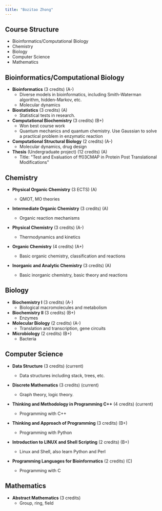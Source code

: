 ```yaml
---
title: "Bozitao Zhong"
---
```


## Course Structure

- Bioinformatics/Computational Biology
- Chemistry
- Biology
- Computer Science
- Mathematics

## Bioinformatics/Computational Biology

- **Bioinformatics** (3 credits) (A-)
  - Diverse models in bioinformatics, including Smith-Waterman algorithm, hidden-Markov, etc.
  - Molecular dynamics
- **Biostatistics** (3 credits) (A)
  - Statistical tests in research.
- **Computational Biochemistry** (3 credits) (B+)
  - Won best course work
  - Quantum mechanics and quantum chemistry. Use Gaussian to solve a practical problem in enzymatic reaction
- **Computational Structural Biology** (2 credits) (A-)
  - Molecular dynamics, drug design
- **Thesis** (Undergraduate project) (12 credits) (A)
  - Title: "Test and Evaluation of ff03CMAP in Protein Post Translational Modifications"

## Chemistry

- **Physical Organic Chemistry** (3 ECTS) (A)
  - QMOT, MO theories
- **Intermediate Organic Chemistry** (3 credits) (A)
  - Organic reaction mechanisms
- **Physical Chemistry** (3 credits) (A-)
  - Thermodynamics and kinetics

- **Organic Chemistry** (4 credits) (A+)
  - Basic organic chemistry, classification and reactions
- **Inorganic and Analytic Chemistry** (3 credits) (A)
  - Basic inorganic chemistry, basic theory and reactions

## Biology

- **Biochemistry I** (3 credits) (A-)
  - Biological macromolecules and metabolism
- **Biochemistry II** (3 credits) (B+)
  - Enzymes
- **Molecular Biology** (2 credits) (A-)
  - Translation and transcription, gene circuits
- **Microbiology** (2 credits) (B+)
  - Bacteria

## Computer Science

- **Data Structure** (3 credits) (current)
  - Data structures including stack, trees, etc. 
- **Discrete Mathematics** (3 credits) (current)
  - Graph theory, logic theory.
- **Thinking and Methodology in Programming C++** (4 credits) (current)
  - Programming with C++

- **Thinking and Approach of Programming** (3 credits) (B+)
  - Programming with Python
- **Introduction to LINUX and Shell Scripting** (2 credits) (B+)
  - Linux and Shell, also learn Python and Perl
- **Programming Languages for Bioinformatics** (2 credits) (C) 
  - Programming with C

## Mathematics

- **Abstract Mathematics** (3 credits) 
  - Group, ring, field